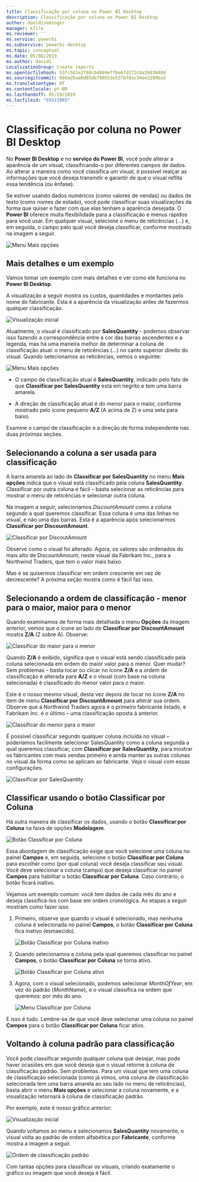 ```yaml
---
title: Classificação por coluna no Power BI Desktop
description: Classificação por coluna no Power BI Desktop
author: davidiseminger
manager: kfile
ms.reviewer: ''
ms.service: powerbi
ms.subservice: powerbi-desktop
ms.topic: conceptual
ms.date: 05/08/2019
ms.author: davidi
LocalizationGroup: Create reports
ms.openlocfilehash: 53fc561e2f8dcb4869eff6e6fd172c8a3663840d
ms.sourcegitcommit: 60dad5aa0d85db790553e537bf8ac34ee3289ba3
ms.translationtype: HT
ms.contentlocale: pt-BR
ms.lasthandoff: 05/29/2019
ms.locfileid: "65513965"
---
```

# <a name="sort-by-column-in-power-bi-desktop"></a>Classificação por coluna no Power BI Desktop
No **Power BI Desktop** e no **serviço do Power BI**, você pode alterar a aparência de um visual, classificando-o por diferentes campos de dados. Ao alterar a maneira como você classifica um visual, é possível realçar as informações que você deseja transmitir e garantir de que o visual reflita essa tendência (ou ênfase).

Se estiver usando dados numéricos (como valores de vendas) ou dados de texto (como nomes de estado), você pode classificar suas visualizações da forma que quiser e fazer com que elas tenham a aparência desejada.  O **Power BI** oferece muita flexibilidade para a classificação e menus rápidos para você usar. Em qualquer visual, selecione o menu de reticências (...) e, em seguida, o campo pelo qual você deseja classificar, conforme mostrado na imagem a seguir.

![Menu Mais opções](media/desktop-sort-by-column/sortbycolumn_2.png)

## <a name="more-depth-and-an-example"></a>Mais detalhes e um exemplo
Vamos tomar um exemplo com mais detalhes e ver como ele funciona no **Power BI Desktop**.

A visualização a seguir mostra os custos, quantidades e montantes pelo nome do fabricante. Esta é a aparência da visualização antes de fazermos qualquer classificação.

![Visualização inicial](media/desktop-sort-by-column/sortbycolumn_1.png)

Atualmente, o visual é classificado por **SalesQuantity** – podemos observar isso fazendo a correspondência entre a cor das barras ascendentes e a legenda, mas há uma maneira melhor de determinar a coluna de classificação atual: o menu de reticências (...) no canto superior direito do visual. Quando selecionamos as reticências, vemos o seguinte:

![Menu Mais opções](media/desktop-sort-by-column/sortbycolumn_2.png)

* O campo de classificação atual é **SalesQuantity**, indicado pelo fato de que **Classificar por SalesQuantity** está em negrito e tem uma barra amarela. 

* A direção de classificação atual é do menor para o maior, conforme mostrado pelo ícone pequeno **A/Z** (A acima de Z) e uma seta para baixo.

Examine o campo de classificação e a direção de forma independente nas duas próximas seções.

## <a name="selecting-which-column-to-use-for-sorting"></a>Selecionando a coluna a ser usada para classificação
A barra amarela ao lado de **Classificar por SalesQuantity** no menu **Mais opções** indica que o visual está classificado pela coluna **SalesQuantity**. Classificar por outra coluna é fácil – basta selecionar as reticências para mostrar o menu de reticências e selecionar outra coluna.

Na imagem a seguir, selecionamos *DiscountAmount* como a coluna segundo a qual queremos classificar. Essa coluna é uma das linhas no visual, e não uma das barras. Esta é a aparência após selecionarmos **Classificar por DiscountAmount**.

![Classificar por DiscoutAmount](media/desktop-sort-by-column/sortbycolumn_3.png)

Observe como o visual foi alterado. Agora, os valores são ordenados do mais alto de DiscountAmount, neste visual da Fabrikam Inc., para a Northwind Traders, que tem o valor mais baixo. 

Mas e se quisermos classificar em ordem crescente em vez de decrescente? A próxima seção mostra como é fácil faz isso.

## <a name="selecting-the-sort-order---smallest-to-largest-largest-to-smallest"></a>Selecionando a ordem de classificação - menor para o maior, maior para o menor
Quando examinamos de forma mais detalhada o menu **Opções** da imagem anterior, vemos que o ícone ao lado de **Classificar por DiscountAmount** mostra **Z/A** (Z sobre A). Observe:

![Classificar do maior para o menor](media/desktop-sort-by-column/sortbycolumn_4.png)

Quando **Z/A** é exibido, significa que o visual está sendo classificado pela coluna selecionada em ordem do maior valor para o menor. Quer mudar? Sem problemas – basta tocar ou clicar no ícone **Z/A** e a ordem de classificação é alterada para **A/Z** e o visual (com base na coluna selecionada) é classificado do menor valor para o maior.

Este é o nosso mesmo visual, desta vez depois de tocar no ícone **Z/A** no item de menu **Classificar por DiscountAmount** para alterar sua ordem. Observe que a Northwind Traders agora é o primeiro fabricante listado, e Fabrikam Inc. é o último – uma classificação oposta à anterior.

![Classificar do menor para o maior](media/desktop-sort-by-column/sortbycolumn_5.png)

É possível classificar segundo qualquer coluna incluída no visual – poderíamos facilmente selecionar SalesQuantity como a coluna segunda a qual queremos classificar, com **Classificar por SalesQuantity**, para mostrar os fabricantes com mais vendas primeiro e ainda manter as outras colunas no visual da forma como se aplicam ao fabricante. Veja o visual com essas configurações.

![Classificar por SalesQuantity](media/desktop-sort-by-column/sortbycolumn_6.png)

## <a name="sort-using-the-sort-by-column-button"></a>Classificar usando o botão Classificar por Coluna
Há outra maneira de classificar os dados, usando o botão **Classificar por Coluna** na faixa de opções **Modelagem**.

![Botão Classificar por Coluna](media/desktop-sort-by-column/sortbycolumn_8.png)

Essa abordagem de classificação exige que você selecione uma coluna no painel **Campos** e, em seguida, selecione o botão **Classificar por Coluna** para escolher como (por qual coluna) você deseja classificar seu visual. Você deve selecionar a coluna (campo) que deseja classificar no painel **Campos** para habilitar o botão **Classificar por Coluna**. Caso contrário, o botão ficará inativo.

Vejamos um exemplo comum: você tem dados de cada mês do ano e deseja classificá-los com base em ordem cronológica. As etapas a seguir mostram como fazer isso.

1. Primeiro, observe que quando o visual é selecionado, mas nenhuma coluna é selecionada no painel **Campos**, o botão **Classificar por Coluna** fica inativo (esmaecido).
   
   ![Botão Classificar por Coluna inativo](media/desktop-sort-by-column/sortbycolumn_9.png)

2. Quando selecionamos a coluna pela qual queremos classificar no painel **Campos**, o botão **Classificar por Coluna** se torna ativo.
   
   ![Botão Classificar por Coluna ativo](media/desktop-sort-by-column/sortbycolumn_10.png)
3. Agora, com o visual selecionado, podemos selecionar *MonthOfYear*, em vez do padrão (*MonthName*), e o visual classifica na ordem que queremos: por mês do ano.
   
   ![Menu Classificar por Coluna](media/desktop-sort-by-column/sortbycolumn_11.png)

E isso é tudo. Lembre-se de que você deve selecionar uma coluna no painel **Campos** para o botão **Classificar por Coluna** ficar ativo.

## <a name="getting-back-to-default-column-for-sorting"></a>Voltando à coluna padrão para classificação
Você pode classificar segundo qualquer coluna que desejar, mas pode haver ocasiões em que você deseja que o visual retorne à coluna de classificação padrão. Sem problemas. Para um visual que tem uma coluna de classificação selecionada (como já vimos, uma coluna de classificação selecionada tem uma barra amarela ao seu lado no menu de reticências), basta abrir o menu **Mais opções** e selecionar a coluna novamente, e a visualização retornará à coluna de classificação padrão.

Por exemplo, este é nosso gráfico anterior:

![Visualização inicial](media/desktop-sort-by-column/sortbycolumn_6.png)

Quando voltamos ao menu e selecionamos **SalesQuantity** novamente, o visual volta ao padrão de ordem alfabética por **Fabricante**, conforme mostra a imagem a seguir.

![Ordem de classificação padrão](media/desktop-sort-by-column/sortbycolumn_7.png)

Com tantas opções para classificar os visuais, criando exatamente o gráfico ou imagem que você deseja é fácil.

